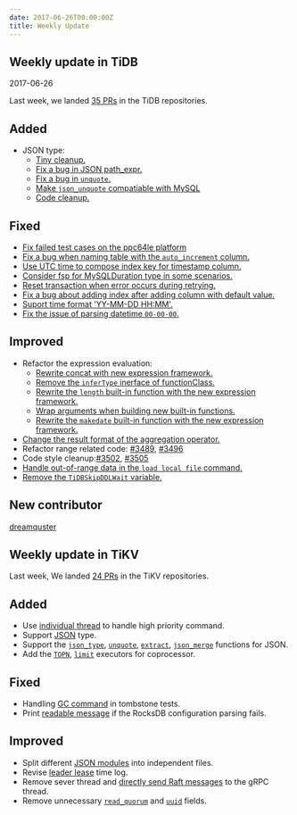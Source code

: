 ```yaml
---
date: 2017-06-26T00:00:00Z
title: Weekly Update
---
```


## Weekly update in TiDB
2017-06-26

Last week, we landed [35 PRs](https://github.com/pingcap/tidb/pulls?utf8=%E2%9C%93&q=is%3Apr%20is%3Amerged%20merged%3A2017-06-19..2017-06-25%20) in the TiDB repositories.

## Added
* JSON type:
  - [Tiny cleanup.](https://github.com/pingcap/tidb/pull/3486)
  - [Fix a bug in JSON path_expr.](https://github.com/pingcap/tidb/pull/3504)
  - [Fix a bug in `unquote`.](https://github.com/pingcap/tidb/pull/3507)
  - [Make `json_unquote` compatiable with MySQL](https://github.com/pingcap/tidb/pull/3521)
  - [Code cleanup.](https://github.com/pingcap/tidb/pull/3524)

## Fixed
* [Fix failed test cases on the ppc64le platform](https://github.com/pingcap/tidb/pull/3477)
* [Fix a bug when naming table with the `auto_increment` column.](https://github.com/pingcap/tidb/pull/3494)
* [Use UTC time to compose index key for timestamp column.](https://github.com/pingcap/tidb/pull/3497)
* [Consider fsp for MySQLDuration type in some scenarios.](https://github.com/pingcap/tidb/pull/3499)
* [Reset transaction when error occurs during retrying.](https://github.com/pingcap/tidb/pull/3503)
* [Fix a bug about adding index after adding column with default value.](https://github.com/pingcap/tidb/pull/3510)
* [Suport time format 'YY-MM-DD HH:MM'.](https://github.com/pingcap/tidb/pull/3511)
* [Fix the issue of parsing datetime `00-00-00`.](https://github.com/pingcap/tidb/pull/3536)

## Improved
* Refactor the expression evaluation:
  - [Rewrite concat with new expression framework.](https://github.com/pingcap/tidb/pull/3479)
  - [Remove the `inferType` inerface of functionClass.](https://github.com/pingcap/tidb/pull/3518)
  - [Rewrite the `length` built-in function with the new expression framework.](https://github.com/pingcap/tidb/pull/3519)
  - [Wrap arguments when building new built-in functions.](https://github.com/pingcap/tidb/pull/3520)
  - [Rewrite the `makedate` built-in function with the new expression framework.](https://github.com/pingcap/tidb/pull/3533)
* [Change the result format of the aggregation operator.](https://github.com/pingcap/tidb/pull/3483)
* Refactor range related code: [#3489](https://github.com/pingcap/tidb/pull/3489), [#3496](https://github.com/pingcap/tidb/pull/3496) 
* Code style cleanup:[#3502](https://github.com/pingcap/tidb/pull/3502), [#3505](https://github.com/pingcap/tidb/pull/3505)
* [Handle out-of-range data in the `load local file` command.](https://github.com/pingcap/tidb/pull/3508)
* [Remove the `TiDBSkipDDLWait` variable.](https://github.com/pingcap/tidb/pull/3527)

## New contributor

[dreamquster](https://github.com/dreamquster)


## Weekly update in TiKV

Last week, We landed [24 PRs](https://github.com/search?utf8=%E2%9C%93&q=repo%3Apingcap%2Ftikv+repo%3Apingcap%2Fpd+is%3Apr+is%3Amerged+merged%3A2017-06-18..2017-06-24&type=Issues) in the TiKV repositories.

## Added

* Use [individual thread](https://github.com/pingcap/tikv/pull/1930) to handle high priority command.
* Support [JSON](https://github.com/pingcap/tikv/pull/1932) type.
* Support the [`json_type`](https://github.com/pingcap/tikv/pull/1937), [`unquote`](https://github.com/pingcap/tikv/pull/1948), [`extract`](https://github.com/pingcap/tikv/pull/1949), [`json_merge`](https://github.com/pingcap/tikv/pull/1951) functions for JSON.
* Add the [`TOPN`](https://github.com/pingcap/tikv/pull/1939), [`limit`](https://github.com/pingcap/tikv/pull/1952) executors for coprocessor.

## Fixed

* Handling [GC command](https://github.com/pingcap/tikv/pull/1934) in tombstone tests. 
* Print [readable message](https://github.com/pingcap/tikv/pull/1957) if the RocksDB configuration parsing fails.

## Improved

* Split different [JSON modules](https://github.com/pingcap/tikv/pull/1936) into independent files.
* Revise [leader lease](https://github.com/pingcap/tikv/pull/1945) time log.
* Remove sever thread and [directly send Raft messages](https://github.com/pingcap/tikv/pull/1882) to the gRPC thread.
* Remove unnecessary [`read_quorum`](https://github.com/pingcap/tikv/pull/1947) and [`uuid`](https://github.com/pingcap/tikv/pull/1953) fields.